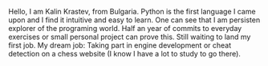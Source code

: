 Hello, I am Kalin Krastev, from Bulgaria. 
Python is the first language I came upon and I find it intuitive and easy to learn. 
One can see that I am persisten explorer of the programing world. 
Half an year of commits to everyday exercises or small personal project can prove this. 
Still waiting to land my first job. 
My dream job: Taking part in engine development or cheat detection on a chess website (I know I have a lot to study to go there). 
